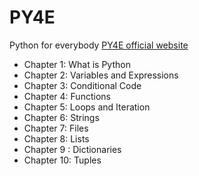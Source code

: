 # PY4E

Python for everybody
[PY4E official website](https://www.py4e.com)

- Chapter 1: What is Python
- Chapter 2: Variables and Expressions
- Chapter 3: Conditional Code
- Chapter 4: Functions
- Chapter 5: Loops and Iteration
- Chapter 6: Strings
- Chapter 7: Files
- Chapter 8: Lists
- Chapter 9 : Dictionaries
- Chapter 10: Tuples
